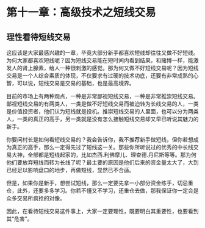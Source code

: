 # 第十一章：高级技术之短线交易

## 理性看待短线交易

这应该是大家最感兴趣的一章，毕竟大部分新手都喜欢短线却往往又做不好短线。为何大家都喜欢短线呢？因为短线交易能在短时间内看到结果，和赌博一样，能激发人的肾上腺素，给人一种很刺激的感觉。那为何又做不好短线交易呢？因为短线交易是一个人综合素质的体现，不仅要求有过硬的技术功底，还要有非常成熟的心智，可以说，短线交易是交易的基础，也是最高境界。

目前的市场上有两种观点，一种是非常鄙视短线交易，一种是非常推崇短线交易。鄙视短线交易的有两类人，一类是做不好短线交易而被迫转为长线交易的人，一类是价值投资者，他们认为短线就是投机。推崇短线交易的人里面，也可以分为两类人，一类的真正的高手，另一类就是没有怎么接触短线交易却又早已听说其魅力的新手。

你要问村长是如何看短线交易的？我会告诉你，我不推荐新手做短线，但你若想成为真正的高手，那么一定得先过了短线这一关。那些你所听说过的优秀的中长线交易大神，全部都是短线起家的，比如杰西.利佛摩儿、理查德.丹尼斯等等。那为何他们要放弃短线而转为长线了呢？最主要的原因是他们后来的资金量太大了，大到已经足以影响盘口的地步，再做短线，显然已不合适。

但是，如果你是新手，想尝试短线，那么一定要先拿一小部分资金练手，切忌重仓，此外，还要多多学习。你若不懂又不学习，还重仓去做，那我保证你一定会是众多交易所疯抢的对像。

因此，在看待短线交易这件事上，大家一定要理性，既要明白其重要性，也要看到其“危害”。

